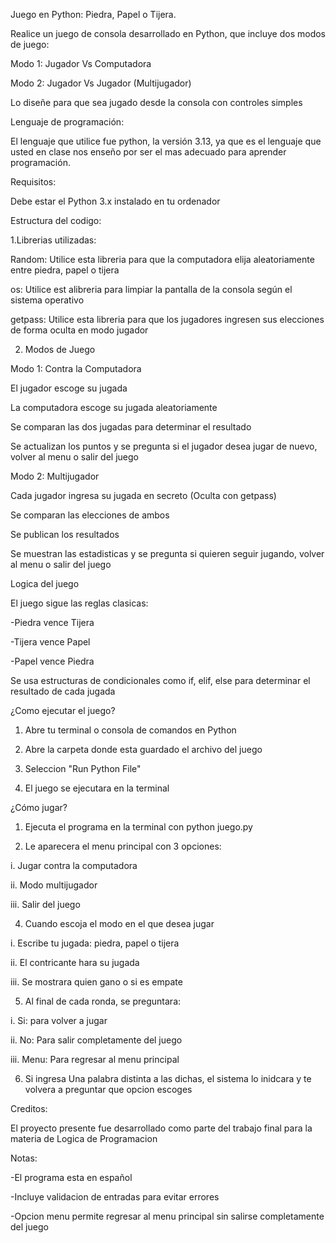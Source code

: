 Juego en Python: Piedra, Papel o Tijera.

Realice un juego de consola desarrollado en Python, que incluye dos modos de juego:

Modo 1: Jugador Vs Computadora

Modo 2: Jugador Vs Jugador (Multijugador)

Lo diseñe para que sea jugado desde la consola con controles simples

Lenguaje de programación:

El lenguaje que utilice fue python, la versión 3.13, ya que es el lenguaje que usted en clase nos enseño por ser el mas adecuado para aprender programación.

Requisitos:

Debe estar el Python 3.x instalado en tu ordenador

Estructura del codigo:

1.Librerias utilizadas:

Random: Utilice esta libreria para que la computadora elija aleatoriamente entre piedra, papel o tijera

os: Utilice est alibreria para limpiar la pantalla de la consola según el sistema operativo

getpass: Utilice esta libreria para que los jugadores ingresen sus elecciones de forma oculta en modo jugador

2.	Modos de Juego
   
Modo 1: Contra la Computadora

El jugador escoge su jugada

La computadora escoge su jugada aleatoriamente

Se comparan las dos jugadas para determinar el resultado

Se actualizan los puntos y se pregunta si el jugador desea jugar de nuevo, volver al menu o salir del juego

Modo 2: Multijugador

Cada jugador ingresa su jugada en secreto (Oculta con getpass)

Se comparan las elecciones de ambos

Se publican los resultados

Se muestran las estadisticas y se pregunta si quieren seguir jugando, volver al menu o salir del juego

Logica del juego

El juego sigue las reglas clasicas:

-Piedra vence Tijera

-Tijera vence Papel

-Papel vence Piedra

Se usa estructuras de condicionales como if, elif, else para determinar el resultado de cada jugada

¿Como ejecutar el juego?

1.	Abre tu terminal o consola de comandos en Python
   
2.	Abre la carpeta donde esta guardado el archivo del juego
   
3.	Seleccion "Run Python File"
   
4.	El juego se ejecutara en la terminal
   
¿Cómo jugar?

1.	Ejecuta el programa en la terminal con python juego.py
  
2.	Le aparecera el menu principal con 3 opciones:

i.	Jugar contra la computadora

ii.	Modo multijugador

iii.	Salir del juego

4.	Cuando escoja el modo en el que desea jugar

i.	Escribe tu jugada: piedra, papel o tijera

ii.	El contricante hara su jugada

iii.	Se mostrara quien gano o si es empate

5.	Al final de cada ronda, se preguntara:

i.	Si: para volver a jugar

ii.	No: Para salir completamente del juego

iii.	Menu: Para regresar al menu principal

6.	Si ingresa Una palabra distinta a las dichas, el sistema lo inidcara y te volvera a preguntar que opcion escoges

Creditos:

El proyecto presente fue desarrollado como parte del trabajo final para la materia de Logica de Programacion

Notas:

-El programa esta en español

-Incluye validacion de entradas para evitar errores

-Opcion menu permite regresar al menu principal sin salirse completamente del juego

